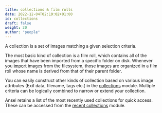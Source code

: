 ```yaml
---
title: collections & film rolls
date: 2022-12-04T02:19:02+01:00
id: collections
draft: false
weight: 20
author: "people"
---
```


A collection is a set of images matching a given selection criteria.

The most basic kind of collection is a film roll, which contains all of the images that have been imported from a specific folder on disk. Whenever you [import](../../../modules/utility-modules/lighttable/import.md) images from the filesystem, those images are organized in a film roll whose name is derived from that of their parent folder.

You can easily construct other kinds of collection based on various image attributes (Exif data, filename, tags etc.) in the [collections](../../../modules/utility-modules/shared/collections.md) module. Multiple criteria can be logically combined to narrow or extend your collection.

Ansel retains a list of the most recently used collections for quick access. These can be accessed from the [recent collections](../../../modules/utility-modules/shared/recent-collections.md) module.
